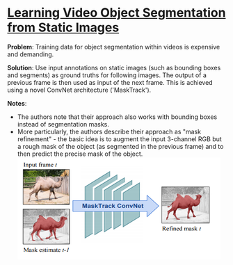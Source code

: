 # [Learning Video Object Segmentation from Static Images](https://graphics.ethz.ch/~perazzif/masktrack/files/masktrack.pdf)

**Problem**: Training data for object segmentation within videos is expensive and demanding.

**Solution**: Use input annotations on static images (such as bounding boxes and segments) as ground truths for following images. The output of a previous frame is then used as input of the next frame. This is achieved using a novel ConvNet architecture ('MaskTrack').

**Notes**:
* The authors note that their approach also works with bounding boxes instead of segmentation masks. 
* More particularly, the authors describe their approach as "mask refinement" - the basic idea is to augment the input 3-channel RGB but a rough mask of the object (as segmented in the previous frame) and to then predict the precise mask of the object. 
![HTC](../images/refinement.png?raw=true "Refinement Network Architecture")
